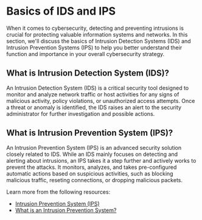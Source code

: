 # Basics of IDS and IPS

When it comes to cybersecurity, detecting and preventing intrusions is crucial for protecting valuable information systems and networks. In this section, we'll discuss the basics of Intrusion Detection Systems (IDS) and Intrusion Prevention Systems (IPS) to help you better understand their function and importance in your overall cybersecurity strategy.

## What is Intrusion Detection System (IDS)?

An Intrusion Detection System (IDS) is a critical security tool designed to monitor and analyze network traffic or host activities for any signs of malicious activity, policy violations, or unauthorized access attempts. Once a threat or anomaly is identified, the IDS raises an alert to the security administrator for further investigation and possible actions.

## What is Intrusion Prevention System (IPS)?

An Intrusion Prevention System (IPS) is an advanced security solution closely related to IDS. While an IDS mainly focuses on detecting and alerting about intrusions, an IPS takes it a step further and actively works to prevent the attacks. It monitors, analyzes, and takes pre-configured automatic actions based on suspicious activities, such as blocking malicious traffic, reseting connections, or dropping malicious packets.

Learn more from the following resources:

- [Intrusion Prevention System (IPS)](https://www.youtube.com/watch?v=7QuYupuic3Q)
- [What is an Intrusion Prevention System?](https://www.paloaltonetworks.com/cyberpedia/what-is-an-intrusion-prevention-system-ips)
